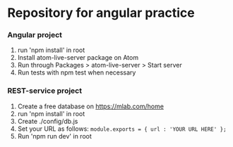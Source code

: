 # Repository for angular practice
### Angular project
1. run 'npm install' in root
2. Install atom-live-server package on Atom
3. Run through Packages > atom-live-server > Start server  
4. Run tests with npm test when necessary
### REST-service project
1. Create a free database on https://mlab.com/home
2. run 'npm install' in root
3. Create ./config/db.js
4. Set your URL as follows:
`module.exports = {
  url : 'YOUR URL HERE'
};`
3. Run 'npm run dev' in root
